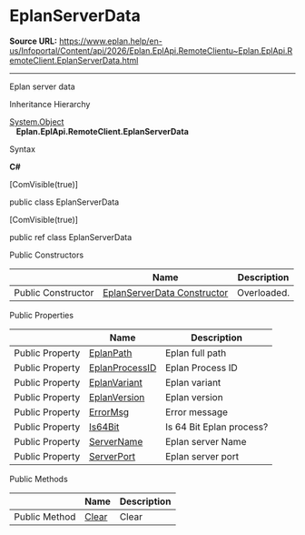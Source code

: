 # EplanServerData

**Source URL:** https://www.eplan.help/en-us/Infoportal/Content/api/2026/Eplan.EplApi.RemoteClientu~Eplan.EplApi.RemoteClient.EplanServerData.html

---

Eplan server data

Inheritance Hierarchy

[System.Object](#)  
   **Eplan.EplApi.RemoteClient.EplanServerData**

Syntax

**C#**



[ComVisible(true)]

public class EplanServerData

[ComVisible(true)]

public ref class EplanServerData

Public Constructors

|  | Name | Description |
| --- | --- | --- |
| Public Constructor | [EplanServerData Constructor](Eplan.EplApi.RemoteClientu~Eplan.EplApi.RemoteClient.EplanServerData~_ctor.html) | Overloaded. |



Public Properties

|  | Name | Description |
| --- | --- | --- |
| Public Property | [EplanPath](Eplan.EplApi.RemoteClientu~Eplan.EplApi.RemoteClient.EplanServerData~EplanPath.html) | Eplan full path |
| Public Property | [EplanProcessID](Eplan.EplApi.RemoteClientu~Eplan.EplApi.RemoteClient.EplanServerData~EplanProcessID.html) | Eplan Process ID |
| Public Property | [EplanVariant](Eplan.EplApi.RemoteClientu~Eplan.EplApi.RemoteClient.EplanServerData~EplanVariant.html) | Eplan variant |
| Public Property | [EplanVersion](Eplan.EplApi.RemoteClientu~Eplan.EplApi.RemoteClient.EplanServerData~EplanVersion.html) | Eplan version |
| Public Property | [ErrorMsg](Eplan.EplApi.RemoteClientu~Eplan.EplApi.RemoteClient.EplanServerData~ErrorMsg.html) | Error message |
| Public Property | [Is64Bit](Eplan.EplApi.RemoteClientu~Eplan.EplApi.RemoteClient.EplanServerData~Is64Bit.html) | Is 64 Bit Eplan process? |
| Public Property | [ServerName](Eplan.EplApi.RemoteClientu~Eplan.EplApi.RemoteClient.EplanServerData~ServerName.html) | Eplan server Name |
| Public Property | [ServerPort](Eplan.EplApi.RemoteClientu~Eplan.EplApi.RemoteClient.EplanServerData~ServerPort.html) | Eplan server port |



Public Methods

|  | Name | Description |
| --- | --- | --- |
| Public Method | [Clear](Eplan.EplApi.RemoteClientu~Eplan.EplApi.RemoteClient.EplanServerData~Clear.html) | Clear |


